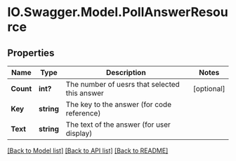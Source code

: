 # IO.Swagger.Model.PollAnswerResource
## Properties

Name | Type | Description | Notes
------------ | ------------- | ------------- | -------------
**Count** | **int?** | The number of uesrs that selected this answer | [optional] 
**Key** | **string** | The key to the answer (for code reference) | 
**Text** | **string** | The text of the answer (for user display) | 

[[Back to Model list]](../README.md#documentation-for-models) [[Back to API list]](../README.md#documentation-for-api-endpoints) [[Back to README]](../README.md)

